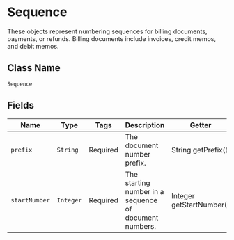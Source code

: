 # Sequence

These objects represent numbering sequences for billing documents, payments, or refunds. Billing documents include invoices, credit memos, and debit memos.

## Class Name

`Sequence`

## Fields

| Name | Type | Tags | Description | Getter |
|  --- | --- | --- | --- | --- |
| `prefix` | `String` | Required | The document number prefix. | String getPrefix() |
| `startNumber` | `Integer` | Required | The starting number in a sequence of document numbers. | Integer getStartNumber() |
